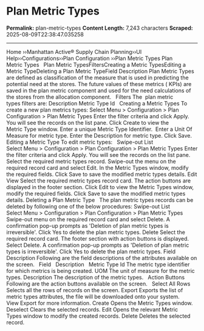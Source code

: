 # Plan Metric Types

**Permalink:** plan-metric-types
**Content Length:** 7,243 characters
**Scraped:** 2025-08-09T22:38:47.035258

---

Home &rsaquo;&rsaquo;Manhattan Active® Supply Chain Planning&rsaquo;&rsaquo;UI Help&rsaquo;&rsaquo;Configurations&rsaquo;&rsaquo;Plan Configuration ››Plan Metric Types Plan Metric&nbsp;Types &nbsp; Plan Metric&nbsp;TypesFiltersCreating a Metric TypesEditing a Metric TypeDeleting a&nbsp;Plan Metric TypeField Description Plan Metric Types are defined as classification of the measure that is used in predicting the potential need at the stores. The future values of these metrics ( KPIs) are saved in the plan metric component and used for the need&nbsp;calculations of the stores from the allocation component. &nbsp; Filters The&nbsp; plan metric types&nbsp;filters are: Description Metric Type Id &nbsp; Creating a Metric Types To create a new plan metrics types: Select&nbsp;Menu&nbsp;&gt;&nbsp;Configuration&nbsp;&gt;&nbsp;Plan Configuration &gt; Plan Metric&nbsp;Types Enter the filter criteria and click&nbsp;Apply. You will see the records on the list pane. Click&nbsp;Create&nbsp;to view the Metric&nbsp;Type&nbsp;window. Enter a&nbsp;unique&nbsp;Metric&nbsp;Type Identifier.&nbsp; Enter a&nbsp;Unit Of Measure&nbsp;for metric type. Enter the&nbsp;Description&nbsp;for metric type. Click&nbsp;Save. Editing a Metric Type To edit metric types: &nbsp; Swipe-out List Select&nbsp;Menu&nbsp;&gt;&nbsp;Configuration&nbsp;&gt;&nbsp;Plan Configuration &gt; Plan Metric&nbsp;Types Enter the filter criteria and click&nbsp;Apply. You will see the records on the list pane. Select the required metric types record. Swipe-out the menu on the required record card and select&nbsp;Edit. In the&nbsp;Metric Types&nbsp;window, modify the required fields. Click&nbsp;Save&nbsp;to save the modified metric types details. Edit View Select the required metric types record card. The action buttons are displayed in the footer section. Click&nbsp;Edit&nbsp;to view the&nbsp;Metric Types&nbsp;window, modify the required fields. Click&nbsp;Save&nbsp;to save the&nbsp;modified metric types details. Deleting a&nbsp;Plan Metric Type &nbsp; The plan metric types records can be deleted by following one of the below procedures: Swipe-out List Select&nbsp;Menu&nbsp;&gt;&nbsp;Configuration&nbsp;&gt;&nbsp;Plan Configuration &gt; Plan Metric&nbsp;Types Swipe-out menu on the required record card and select&nbsp;Delete. A confirmation pop-up prompts as &#39;Deletion of plan metric types is irreversible&#39;. Click&nbsp;Yes&nbsp;to delete the plan metric types. Delete Select the required record card. The footer section with action buttons is displayed. Select&nbsp;Delete. A confirmation pop-up prompts as &#39;Deletion of plan metric types is irreversible&#39;. Click&nbsp;Yes&nbsp;to delete the plan metric types. Field Description Following are the field descriptions of the attributes available on the screen. &nbsp; Field &nbsp; Description &nbsp; Metric&nbsp;Type Id The metric type identifier for which metrics is being created. UOM The unit of measure for the metric types. Description The description of the metric types. &nbsp; Action Buttons Following are the action buttons available on the screen. &nbsp; Select All Rows Selects all the rows of records on the screen. Export Exports the list of metric types attributes, the file will be downloaded onto your system. View&nbsp;Export&nbsp;for more information. Create Opens the&nbsp;Metric Types&nbsp;window.&nbsp; Deselect Clears the selected records. Edit Opens the relevant&nbsp;Metric Types&nbsp;window to modify the created records. Delete Deletes the selected record.